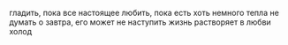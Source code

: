 гладить, пока все настоящее
любить, пока есть хоть немного тепла
не думать о завтра, его может не наступить
жизнь растворяет в любви 
холод